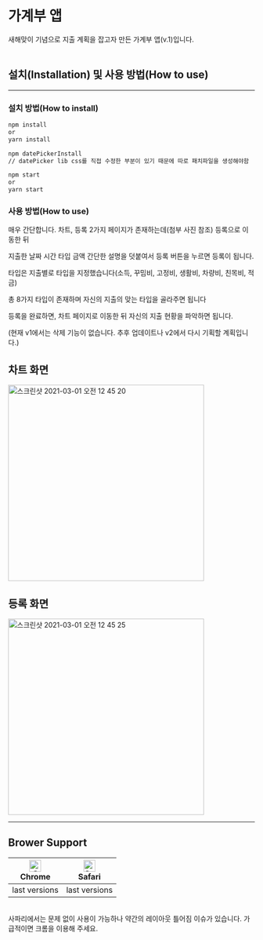 # 가계부 앱

새해맞이 기념으로 지출 계획을 잡고자 만든 가계부 앱(v.1)입니다.<br><br>

## 설치(Installation) 및 사용 방법(How to use)

---

### 설치 방법(How to install)

```bash
npm install
or
yarn install

npm datePickerInstall
// datePicker lib css를 직접 수정한 부분이 있기 때문에 따로 패치파일을 생성해야함

npm start
or
yarn start
```

### 사용 방법(How to use)

매우 간단합니다. 차트, 등록 2가지 페이지가 존재하는데(첨부 사진 참조) 등록으로 이동한 뒤 <br>

지출한 날짜 시간 타입 금액 간단한 설명을 덧붙여서 등록 버튼을 누르면 등록이 됩니다.<br>

타입은 지출별로 타입을 지정했습니다(소득, 꾸밈비, 고정비, 생활비, 차량비, 친목비, 적금)<br>

총 8가지 타입이 존재하며 자신의 지출의 맞는 타입을 골라주면 됩니다<br>

등록을 완료하면, 차트 페이지로 이동한 뒤 자신의 지출 현황을 파악하면 됩니다.<br>

(현재 v1에서는 삭제 기능이 없습니다. 추후 업데이트나 v2에서 다시 기획할 계획입니다.)

## 차트 화면

<img width="400" alt="스크린샷 2021-03-01 오전 12 45 20" src="https://user-images.githubusercontent.com/25473208/109424632-b392fd00-7a27-11eb-8a78-eb3173360baf.png">

## 등록 화면

 <img width="400" alt="스크린샷 2021-03-01 오전 12 45 25" src="https://user-images.githubusercontent.com/25473208/109424661-d02f3500-7a27-11eb-9d26-928bb853797f.png">

---

## Brower Support

| [<img src="https://raw.githubusercontent.com/alrra/browser-logos/master/src/chrome/chrome_48x48.png" alt="Chrome" width="24px" height="24px" />](http://godban.github.io/browsers-support-badges/)</br>Chrome | [<img src="https://raw.githubusercontent.com/alrra/browser-logos/master/src/safari/safari_48x48.png" alt="Safari" width="24px" height="24px" />](http://godban.github.io/browsers-support-badges/)</br>Safari |
| ------------------------------------------------------------------------------------------------------------------------------------------------------------------------------------------------------------- | ------------------------------------------------------------------------------------------------------------------------------------------------------------------------------------------------------------- |
| last versions                                                                                                                                                                                                 | last versions                                                                                                                                                                                                 |

<br>
사파리에서는 문제 없이 사용이 가능하나 약간의 레이아웃 틀어짐 이슈가 있습니다. 가급적이면 크롬을 이용해 주세요.
